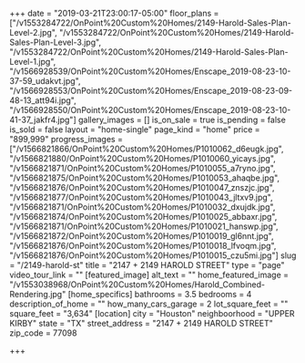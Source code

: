 +++
date = "2019-03-21T23:00:17-05:00"
floor_plans = ["/v1553284722/OnPoint%20Custom%20Homes/2149-Harold-Sales-Plan-Level-2.jpg", "/v1553284722/OnPoint%20Custom%20Homes/2149-Harold-Sales-Plan-Level-3.jpg", "/v1553284722/OnPoint%20Custom%20Homes/2149-Harold-Sales-Plan-Level-1.jpg", "/v1566928539/OnPoint%20Custom%20Homes/Enscape_2019-08-23-10-37-59_udakvt.jpg", "/v1566928553/OnPoint%20Custom%20Homes/Enscape_2019-08-23-09-48-13_att94i.jpg", "/v1566928550/OnPoint%20Custom%20Homes/Enscape_2019-08-23-10-41-37_jakfr4.jpg"]
gallery_images = []
is_on_sale = true
is_pending = false
is_sold = false
layout = "home-single"
page_kind = "home"
price = "899,999"
progress_images = ["/v1566821866/OnPoint%20Custom%20Homes/P1010062_d6eugk.jpg", "/v1566821880/OnPoint%20Custom%20Homes/P1010060_yicays.jpg", "/v1566821871/OnPoint%20Custom%20Homes/P1010055_a7ryno.jpg", "/v1566821875/OnPoint%20Custom%20Homes/P1010053_ahaqbe.jpg", "/v1566821876/OnPoint%20Custom%20Homes/P1010047_znszjc.jpg", "/v1566821877/OnPoint%20Custom%20Homes/P1010043_jltxv9.jpg", "/v1566821871/OnPoint%20Custom%20Homes/P1010032_dxujdk.jpg", "/v1566821874/OnPoint%20Custom%20Homes/P1010025_abbaxr.jpg", "/v1566821871/OnPoint%20Custom%20Homes/P1010021_hanswp.jpg", "/v1566821872/OnPoint%20Custom%20Homes/P1010019_gl6nnt.jpg", "/v1566821876/OnPoint%20Custom%20Homes/P1010018_lfvoqm.jpg", "/v1566821876/OnPoint%20Custom%20Homes/P1010015_czu5mi.jpg"]
slug = "/2149-harold-st"
title = "2147 + 2149 HAROLD STREET"
type = "page"
video_tour_link = ""
[featured_image]
alt_text = ""
home_featured_image = "/v1553038968/OnPoint%20Custom%20Homes/Harold_Combined-Rendering.jpg"
[home_specifics]
bathrooms = 3.5
bedrooms = 4
description_of_home = ""
how_many_cars_garage = 2
lot_square_feet = ""
square_feet = "3,634"
[location]
city = "Houston"
neighboorhood = "UPPER KIRBY"
state = "TX"
street_address = "2147 + 2149 HAROLD STREET"
zip_code = 77098

+++
